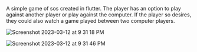 A simple game of sos created in flutter. The player has an option to play against another player or play against the computer. If the player so desires, they could also watch a game played between two computer players. 

![Screenshot 2023-03-12 at 9 31 18 PM](https://user-images.githubusercontent.com/30447344/224595018-00860c80-268d-4066-af22-08c9abfcad6e.png)

![Screenshot 2023-03-12 at 9 31 46 PM](https://user-images.githubusercontent.com/30447344/224595054-8a40b81e-e27d-4e34-adbb-9fb1acb2e5df.png)
